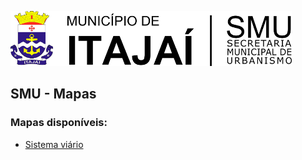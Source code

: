 ![Brasão](images/brasao.png)
## SMU - Mapas

### Mapas disponíveis:

* [Sistema viário](https://jaceguay.github.io/sigi/sistemaviario.html)
